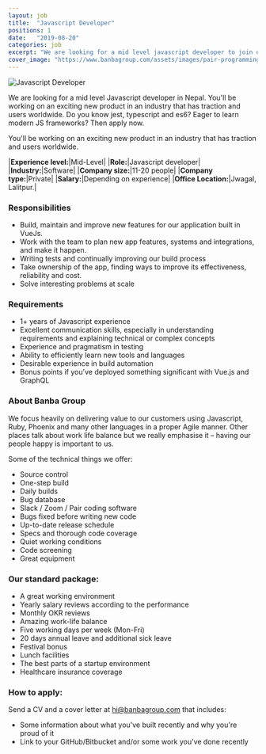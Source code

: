 ```yaml
---
layout: job
title:  "Javascript Developer"
positions: 1
date:   "2019-08-20"
categories: job
excerpt: "We are looking for a mid level javascript developer to join our team.  You'll be working on an exciting new product in an industry that has traction and users worldwide.  Do you know jest, typescript and es6? Eager to learn Vue? Then apply now."
cover_image: "https://www.banbagroup.com/assets/images/pair-programming.png"
---
```


![Javascript Developer](https://www.banbagroup.com/assets/images/pair-programming.png "Javascript Developer")

We are looking for a mid level Javascript developer in Nepal.  You'll be working on an exciting new product in an industry that has traction and users worldwide.  Do you know jest, typescript and es6? Eager to learn modern JS frameworks? Then apply now. 

You'll be working on an exciting new product in an industry that has traction and users worldwide.

|**Experience level:**|Mid-Level|
|**Role:**|Javascript developer|
|**Industry:**|Software|
|**Company size:**|11-20 people|
|**Company type:**|Private|
|**Salary:**|Depending on experience|
|**Office Location:**|Jwagal, Lalitpur.|


### Responsibilities
* Build, maintain and improve new features for our application built in VueJs. 
* Work with the team to plan new app features, systems and integrations, and make it happen.
* Writing tests and continually improving our build process
* Take ownership of the app, finding ways to improve its effectiveness, reliability and cost.
* Solve interesting problems at scale

### Requirements
* 1+ years of Javascript experience
* Excellent communication skills, especially in understanding requirements and explaining technical or complex concepts
* Experience and pragmatism in testing
* Ability to efficiently learn new tools and languages
* Desirable experience in build automation
* Bonus points if you’ve deployed something significant with Vue.js and GraphQL


### About Banba Group
We focus heavily on delivering value to our customers using Javascript, Ruby, Phoenix and many other languages in a proper Agile manner.  Other places talk about work life balance but we really emphasise it – having our people happy is important to us.

Some of the technical things we offer:
* Source control
* One-step build
* Daily builds
* Bug database
* Slack / Zoom / Pair coding software
* Bugs fixed before writing new code
* Up-to-date release schedule
* Specs and thorough code coverage
* Quiet working conditions
* Code screening
* Great equipment

### Our standard package:
* A great working environment 
* Yearly salary reviews according to the performance
* Monthly OKR reviews
* Amazing work-life balance
* Five working days per week (Mon-Fri)
* 20 days annual leave and additional sick leave
* Festival bonus
* Lunch facilities
* The best parts of a startup environment
* Healthcare insurance coverage

### How to apply: 

Send a CV and a cover letter at hi@banbagroup.com that includes:
* Some information about what you've built recently and why you're proud of it
* Link to your GitHub/Bitbucket and/or some work you've done recently
